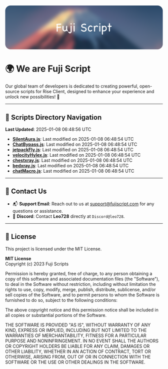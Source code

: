 ![Banner](.github/b.webp)

# 🌍 **We are Fuji Script**

Our global team of developers is dedicated to creating powerful, open-source scripts for Rise Client, designed to enhance your experience and unlock new possibilities! 🌟

---
<!-- SCRIPTS_NAVIGATION_START -->
## 📂 **Scripts Directory Navigation**

**Last Updated**: 2025-01-08 06:48:56 UTC

- **[SilentAura.js](scripts/SilentAura.js)**: Last modified on 2025-01-08 06:48:54 UTC
- **[ChatBypass.js](scripts/ChatBypass.js)**: Last modified on 2025-01-08 06:48:54 UTC
- **[jetpackFly.js](scripts/jetpackFly.js)**: Last modified on 2025-01-08 06:48:54 UTC
- **[velocityHylex.js](scripts/velocityHylex.js)**: Last modified on 2025-01-08 06:48:54 UTC
- **[chestxray.js](scripts/chestxray.js)**: Last modified on 2025-01-08 06:48:54 UTC
- **[bedxray.js](scripts/bedxray.js)**: Last modified on 2025-01-08 06:48:54 UTC
- **[chatMacro.js](scripts/chatMacro.js)**: Last modified on 2025-01-08 06:48:54 UTC

<!-- SCRIPTS_NAVIGATION_END -->

---

## 💬 **Contact Us**  
- 📬 **Support Email**: Reach out to us at [support@fujiscript.com](mailto:support@fujiscript.com) for any questions or assistance.  
- 💬 **Discord**: Contact **Leo728** directly at `Discord@leo728`.

---

## 📜 **License**

This project is licensed under the MIT License.  

**MIT License**  
Copyright (c) 2023 Fuji Scripts  

Permission is hereby granted, free of charge, to any person obtaining a copy of this software and associated documentation files (the "Software"), to deal in the Software without restriction, including without limitation the rights to use, copy, modify, merge, publish, distribute, sublicense, and/or sell copies of the Software, and to permit persons to whom the Software is furnished to do so, subject to the following conditions:  

The above copyright notice and this permission notice shall be included in all copies or substantial portions of the Software.  

THE SOFTWARE IS PROVIDED "AS IS", WITHOUT WARRANTY OF ANY KIND, EXPRESS OR IMPLIED, INCLUDING BUT NOT LIMITED TO THE WARRANTIES OF MERCHANTABILITY, FITNESS FOR A PARTICULAR PURPOSE AND NONINFRINGEMENT. IN NO EVENT SHALL THE AUTHORS OR COPYRIGHT HOLDERS BE LIABLE FOR ANY CLAIM, DAMAGES OR OTHER LIABILITY, WHETHER IN AN ACTION OF CONTRACT, TORT OR OTHERWISE, ARISING FROM, OUT OF OR IN CONNECTION WITH THE SOFTWARE OR THE USE OR OTHER DEALINGS IN THE SOFTWARE.  

